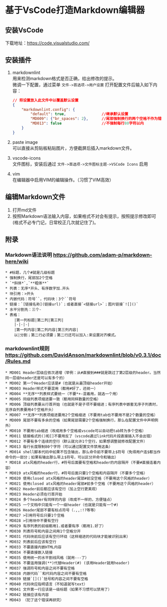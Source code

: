 # 基于VsCode打造Markdown编辑器

## 安装VsCode

下载地址：<https://code.visualstudio.com/>

## 安装插件

1. markdownlint  
    用来检测markdown格式是否正确，给出修改的提示。  
    微调一下配置，通过菜单 `文件->首选项->用户设置` 打开配置文件后输入如下内容：

    ```json
    // 将设置放入此文件中以覆盖默认设置
    {
        "markdownlint.config": {
            "default": true,                //继承默认设置
            "MD009": {"br_spaces": 2},      //尾部强制换行的两个空格不作为错误
            "MD013": false                  //不强制每行80字符以内
        }
    }
    ```

1. paste image  
    可以直接从剪贴板粘贴图片，方便截屏后插入markdown文件。
1. vscode-icons  
    文件图标，安装后通过 `文件->首选项->文件图标主题->VSCode Icons` 启用
1. vim  
    在编辑器中启用VIM的编辑操作。（习惯了VIM高效）

## 编辑Markdown文件

1. 打开md文件
1. 按照Markdown语法输入内容，如果格式不对会有提示，按照提示修改即可(格式不必专门记，日常校正几次就记住了)。

## 附录

### Markdown语法说明 <https://github.com/adam-p/markdown-here/wiki>

    * #标题，几个#就是几级标题
    * 强制换行，尾部加2个空格
    * `*斜体*`,`**粗体**`
    * 列表：无序*开头、有序数字加.开头
    * 块引用：>开头
    * 内嵌代码：符号``，代码块：3个``符号
    * 链接：`[链接名称](链接url)`；或者直接`<链接url>`；图片链接`![]()`
    * 水平分割先：三个-
    * 表格：
        |第一列标题|第二列|第三列|
        |-|-|-|
        |第一列内容|第二列内容|第三列内容|
        以|分割；第二行必须要；第二行还可以加入:来设置对齐模式。

### markdownlint规则 <https://github.com/DavidAnson/markdownlint/blob/v0.3.1/doc/Rules.md>

    * MD001 Header层级应依次递增（举例：从#直接到###就是跳过了第2层级的header。当然同一层级header还是可以有多个的）
    * MD002 第一个Header应该是#（也就是从最顶级header开始）
    * MD003 Header样式不要混用（都用#好了，还统一）
    * MD004 **无序**列表样式要统一（不要*+-混着用，就选一个用）
    * MD005 同级列表项缩进要一致（都用同样数量的空格）
    * MD006 顶级列表要从行首开始（也就是不是子项不要缩进；有序列表中嵌套无序子列表时，无序自列表要用4个空格开头）
    * MD007 **无序**列表项缩进要用2个空格缩进（不要用tab也不要用不是2个数量的空格）
    * MD009 尾部不要有多余的空格（如果尾部需要2个空格强制换行，那么在配置文件中声明例外）
    * MD010 不要用tab缩进（改成用多个空格或vscode可以自动把tab转为多个空格）
    * MD011 链接格式的()和[]不要用反了（vscode通过link代码片段直接插入不会出错）
    * MD012 不要有多个连续的空行（默认就允许1个空行，如果想调整就修改配置文件）
    * MD013 每行长度限制80个字符（可以通过配置文件禁用这条）
    * MD014 shell脚本代码中如果不包含输出，那么命令前不要带上$符号（免得用户连$都当作命令的一部分；如果有输出那么带上$符号，可以区分开命令和输出）
    * MD018 atx风格的header行，#符号后面要有空格和header的内容隔开（不要#直接连着内容）
    * MD019 atx风格的header行，#符号后面只要1个空格和内容隔开（不要多个空格）
    * MD020 使用closed atx风格的header尾部#前没空格（不要用这个风格的header）
    * MD021 使用closed atx风格的header尾部#前多个空格（不要用这个风格的header）
    * MD022 Header前后都应该有空行（加上空行更美观）
    * MD023 Header必须在行首开始
    * MD024 多个header有同样的内容（改成不一样的，方便锚点）
    * MD025 一个文档中只能有一个一级header（也就是只能有一个#)
    * MD026 Header尾部不要有标点符号（.,,:!?等等）
    * MD027 >引用符号后只要1个空格
    * MD028 >引用块中不要有空行
    * MD029 有序列表的前缀都用1.或者要有序（都用1.好了）
    * MD030 列表符号和内容之间用1个空格分开
    * MD031 代码块前后应该有空行环绕（这样缩进的代码块才能被识别出来）
    * MD032 列表前后应该有空行
    * MD033 不要直接内嵌HTML内容
    * MD034 不要直接嵌入链接
    * MD035 使用统一的水平割线风格（就用---了）
    * MD036 不要滥用强调(**)代替Header(#) (该用Header就用header)
    * MD037 强调符号和内容之间不要有空格
    * MD038 内嵌代码``和代码内容之间不要有空格
    * MD039 链接`[]()`括号和内容之间不要有空格
    * MD040 代码块应指明语言（不知道就写text）
    * MD041 文件第一行应该是一级标题（如果不习惯可以禁用了）
    * MD042 链接应该有内容
    * MD043 （犯了这个错误再研究）

